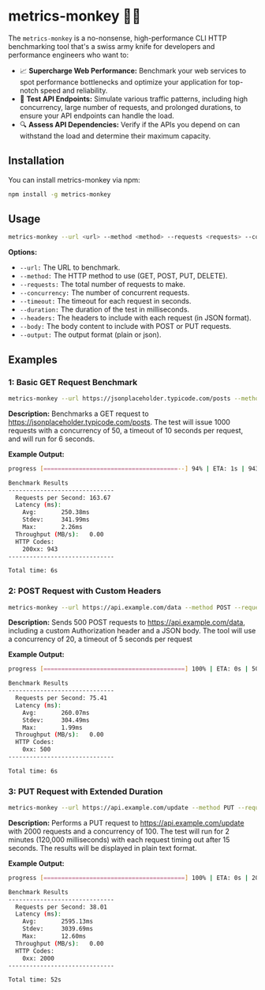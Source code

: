 # metrics-monkey 🐒🚀

The `metrics-monkey` is a no-nonsense, high-performance CLI HTTP benchmarking tool that's a swiss army knife for developers and performance engineers who want to:

- 📈 **Supercharge Web Performance:** Benchmark your web services to spot performance bottlenecks and optimize your application for top-notch speed and reliability.
- 🔄 **Test API Endpoints:** Simulate various traffic patterns, including high concurrency, large number of requests, and prolonged durations, to ensure your API endpoints can handle the load.
- 🔍 **Assess API Dependencies:** Verify if the APIs you depend on can withstand the load and determine their maximum capacity.

## Installation

You can install metrics-monkey via npm:
```bash
npm install -g metrics-monkey
```

## Usage

```bash
metrics-monkey --url <url> --method <method> --requests <requests> --concurrency <concurrency> --timeout <timeout> --duration <duration> --headers <headers> --body <body> --output <output>
```

**Options:**
- `--url:` The URL to benchmark.
- `--method:` The HTTP method to use (GET, POST, PUT, DELETE).
- `--requests:` The total number of requests to make.
- `--concurrency:` The number of concurrent requests.
- `--timeout:` The timeout for each request in seconds.
- `--duration:` The duration of the test in milliseconds.
- `--headers:` The headers to include with each request (in JSON format).
- `--body:` The body content to include with POST or PUT requests.
- `--output:` The output format (plain or json).

## Examples 
### 1: Basic GET Request Benchmark
```bash
metrics-monkey --url https://jsonplaceholder.typicode.com/posts --method GET --requests 1000 --concurrency 50 --timeout 10 --duration 60000
```

**Description:** Benchmarks a GET request to https://jsonplaceholder.typicode.com/posts. The test will issue 1000 requests with a concurrency of 50, a timeout of 10 seconds per request, and will run for 6 seconds. 

**Example Output:**
```bash
progress [======================================--] 94% | ETA: 1s | 943/1000

Benchmark Results
------------------------------
  Requests per Second: 163.67
  Latency (ms):       
    Avg:       250.38ms
    Stdev:     341.99ms
    Max:       2.26ms
  Throughput (MB/s):   0.00
  HTTP Codes:         
    200xx: 943
------------------------------

Total time: 6s
```

### 2: POST Request with Custom Headers
```bash
metrics-monkey --url https://api.example.com/data --method POST --requests 500 --concurrency 20 --timeout 5 --headers '{"Authorization": "Bearer my-token"}' --body '{"key": "value"}' 
```
**Description:** Sends 500 POST requests to https://api.example.com/data, including a custom Authorization header and a JSON body. The tool will use a concurrency of 20, a timeout of 5 seconds per request

**Example Output:**
```bash
progress [========================================] 100% | ETA: 0s | 500/500

Benchmark Results
------------------------------
  Requests per Second: 75.41
  Latency (ms):       
    Avg:       260.07ms
    Stdev:     304.49ms
    Max:       1.99ms
  Throughput (MB/s):   0.00
  HTTP Codes:         
    0xx: 500
------------------------------

Total time: 6s
```
### 3: PUT Request with Extended Duration
```bash
metrics-monkey --url https://api.example.com/update --method PUT --requests 2000 --concurrency 100 --timeout 15 --duration 120000 
```
**Description:** Performs a PUT request to https://api.example.com/update with 2000 requests and a concurrency of 100. The test will run for 2 minutes (120,000 milliseconds) with each request timing out after 15 seconds. The results will be displayed in plain text format.

**Example Output:**
```bash
progress [========================================] 100% | ETA: 0s | 2000/2000

Benchmark Results
------------------------------
  Requests per Second: 38.01
  Latency (ms):       
    Avg:       2595.13ms
    Stdev:     3039.69ms
    Max:       12.60ms
  Throughput (MB/s):   0.00
  HTTP Codes:         
    0xx: 2000
------------------------------

Total time: 52s
```
